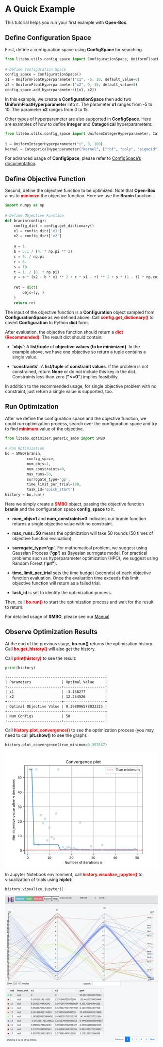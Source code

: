 # A Quick Example

This tutorial helps you run your first example with **Open-Box**.

## Define Configuration Space

First, define a configuration space using **ConfigSpace** for searching.

```python
from litebo.utils.config_space import ConfigurationSpace, UniformFloatHyperparameter

# Define Configuration Space
config_space = ConfigurationSpace()
x1 = UniformFloatHyperparameter("x1", -5, 10, default_value=0)
x2 = UniformFloatHyperparameter("x2", 0, 15, default_value=0)
config_space.add_hyperparameters([x1, x2])
```

In this example, we create a **ConfigurationSpace** then add two **UniformFloatHyperparameter** into it.
The parameter **x1** ranges from -5 to 10. The parameter **x2** ranges from 0 to 15.

Other types of hyperparameter are also supported in **ConfigSpace**.
Here are examples of how to define **Integer** and **Categorical** hyperparameters:

```python
from litebo.utils.config_space import UniformIntegerHyperparameter, CategoricalHyperparameter

i = UniformIntegerHyperparameter("i", 0, 100) 
kernel = CategoricalHyperparameter("kernel", ["rbf", "poly", "sigmoid"], default_value="rbf")
```

For advanced usage of **ConfigSpace**, please refer to [ConfigSpace’s documentation](https://automl.github.io/ConfigSpace/master/index.html).

## Define Objective Function

Second, define the objective function to be optimized.
Note that **Open-Box** aims to <font color=#FF0000>**minimize**</font> the objective function.
Here we use the **Branin** function.

```python
import numpy as np

# Define Objective Function
def branin(config):
    config_dict = config.get_dictionary()
    x1 = config_dict['x1']
    x2 = config_dict['x2']

    a = 1.
    b = 5.1 / (4. * np.pi ** 2)
    c = 5. / np.pi
    r = 6.
    s = 10.
    t = 1. / (8. * np.pi)
    y = a * (x2 - b * x1 ** 2 + c * x1 - r) ** 2 + s * (1 - t) * np.cos(x1) + s

    ret = dict(
        objs=(y, )
    )
    return ret
```

The input of the objective function is a **Configuration** object sampled from **ConfigurationSpace**
as we defined above.
Call <font color=#FF0000>**config.get_dictionary()**</font> to covert **Configuration** to Python **dict** form.

After evaluation, the objective function should return a <font color=#FF0000>**dict (Recommended)**.</font>
The result dict should contain:

+ **'objs'**: A **list/tuple** of **objective values (to be minimized)**. 
In the example above, we have one objective so return a tuple contains a single value.

+ **'constraints**': A **list/tuple** of **constraint values**.
If the problem is not constrained, return **None** or do not include this key in the dict.
Constraints less than zero (**"<=0"**) implies feasibility.

In addition to the recommended usage, for single objective problem with no constraint,
just return a single value is supported, too.

## Run Optimization

After we define the configuration space and the objective function, we could run optimization process,
search over the configuration space and try to find <font color=#FF0000>**minimum**</font> value of the objective.

```python
from litebo.optimizer.generic_smbo import SMBO

# Run Optimization
bo = SMBO(branin,
          config_space,
          num_objs=1,
          num_constraints=0,
          max_runs=50,
          surrogate_type='gp',
          time_limit_per_trial=180,
          task_id='quick_start')
history = bo.run()
```

Here we simply create a <font color=#FF0000>**SMBO**</font> object, passing the objective function **branin** and the 
configuration space **config_space** to it. 

+ **num_objs=1** and **num_constraints=0** indicates our branin function returns a single objective value with no 
constraint. 

+ **max_runs=50** means the optimization will take 50 rounds (50 times of objective function evaluation). 

+ **surrogate_type='gp'**. For mathematical problem, we suggest using Gaussian Process (**'gp'**) as Bayesian surrogate
model. For practical problems such as hyperparameter optimization (HPO), we suggest using Random Forest (**'prf'**).

+ **time_limit_per_trial** sets the time budget (seconds) of each objective function evaluation. Once the 
evaluation time exceeds this limit, objective function will return as a failed trial.

+ **task_id** is set to identify the optimization process.

Then, call <font color=#FF0000>**bo.run()**</font> to start the optimization process and wait for the result to return.

For detailed usage of **SMBO**, please see our [Manual](../manual/manual)

## Observe Optimization Results

At the end of the previous stage, **bo.run()** returns the optimization history. Call 
<font color=#FF0000>**bo.get_history()**</font> will also get the history.

Call <font color=#FF0000>**print(history)**</font> to see the result:

```python
print(history)
```

```
+---------------------------------------------+
| Parameters              | Optimal Value     |
+-------------------------+-------------------+
| x1                      | -3.138277         |
| x2                      | 12.254526         |
+-------------------------+-------------------+
| Optimal Objective Value | 0.398096578033325 |
+-------------------------+-------------------+
| Num Configs             | 50                |
+-------------------------+-------------------+
```

Call <font color=#FF0000>**history.plot_convergence()**</font> to see the optimization process
(you may need to call **plt.show()** to see the graph):

```python
history.plot_convergence(true_minimum=0.397887)
```

![](../assets/plot_convergence_branin.png)

In Jupyter Notebook environment, call <font color=#FF0000>**history.visualize_jupyter()**</font> to visualization of 
trials using **hiplot**:

```python
history.visualize_jupyter()
```

![](../assets/visualize_jupyter_branin.png)

